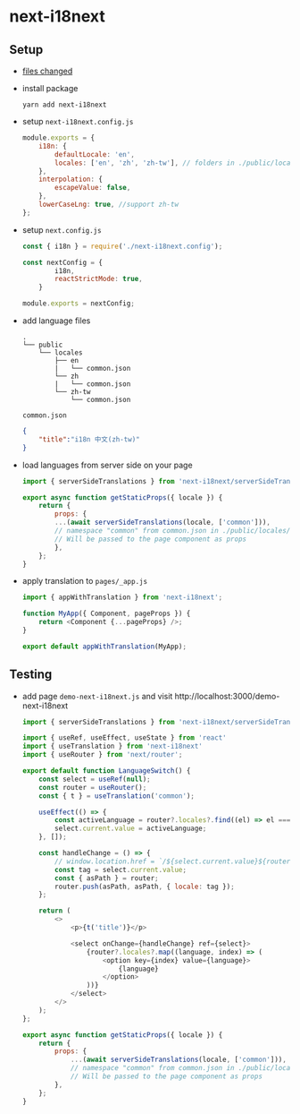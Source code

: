 # next-i18next

## Setup

- [files changed](https://github.com/tsengyushiang/next.js/pull/2/files)

- install package

    ```
    yarn add next-i18next
    ```

- setup `next-i18next.config.js`

    ```javascript
    module.exports = {
        i18n: {
            defaultLocale: 'en',
            locales: ['en', 'zh', 'zh-tw'], // folders in ./public/locales
        },
        interpolation: {
            escapeValue: false,
        },
        lowerCaseLng: true, //support zh-tw
    };
    ```

- setup `next.config.js`
    ```javascript
    const { i18n } = require('./next-i18next.config');

    const nextConfig = {
            i18n,
            reactStrictMode: true,
        }

    module.exports = nextConfig;
    ```

- add language files

    ```
    .
    └── public
        └── locales
            ├── en
            |   └── common.json
            └── zh
            |   └── common.json
            └── zh-tw
                └── common.json
    ```
    `common.json`
    ```json
    {
        "title":"i18n 中文(zh-tw)"
    }
    ```
    

- load languages from server side on your page

    ```javascript
    import { serverSideTranslations } from 'next-i18next/serverSideTranslations';

    export async function getStaticProps({ locale }) {
        return {
            props: {
            ...(await serverSideTranslations(locale, ['common'])),  
            // namespace "common" from common.json in ./public/locales/{language}/{namespace}.json format
            // Will be passed to the page component as props
            },
        };
    }
    ```

- apply translation to `pages/_app.js`

    ```javascript
    import { appWithTranslation } from 'next-i18next';

    function MyApp({ Component, pageProps }) {
        return <Component {...pageProps} />;
    }

    export default appWithTranslation(MyApp);
    ```

## Testing
    
- add page `demo-next-i18next.js` and visit http://localhost:3000/demo-next-i18next
    
    ```javascript
    import { serverSideTranslations } from 'next-i18next/serverSideTranslations';

    import { useRef, useEffect, useState } from 'react'
    import { useTranslation } from 'next-i18next'
    import { useRouter } from 'next/router';

    export default function LanguageSwitch() {
        const select = useRef(null);
        const router = useRouter();
        const { t } = useTranslation('common');

        useEffect(() => {
            const activeLanguage = router?.locales?.find((el) => el === router.locale);
            select.current.value = activeLanguage;
        }, []);

        const handleChange = () => {
            // window.location.href = `/${select.current.value}${router.asPath}`;
            const tag = select.current.value;
            const { asPath } = router;
            router.push(asPath, asPath, { locale: tag });
        };

        return (
            <>
                <p>{t('title')}</p>

                <select onChange={handleChange} ref={select}>
                    {router?.locales?.map((language, index) => (
                        <option key={index} value={language}>
                            {language}
                        </option>
                    ))}
                </select>
            </>
        );
    };

    export async function getStaticProps({ locale }) {
        return {
            props: {
                ...(await serverSideTranslations(locale, ['common'])),
                // namespace "common" from common.json in ./public/locales/{language}/{namespace}.json format
                // Will be passed to the page component as props
            },
        };
    }
    ```

